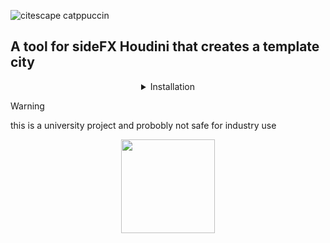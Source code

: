 
![citescape catppuccin](https://github.com/JoeHarper-tech/VFX-6102-citybuilder/blob/main/pictures/cat_evening-sky.png?raw=true)
## A tool for sideFX Houdini that creates a template city


<details align="center">
 <summary>Installation</summary>

 <p>
  
 &nbsp; 
 ### Step one
 <img src="https://github.com/kuisux/VFX-6102-citybuilder/blob/main/pictures/installation/tut01.png?raw=true" width="500">\
 right click in the toolbar and click new tool <br>
 &nbsp; 
 ## 
 </p>

 <p>
  
 ### Step two
 <img src="https://github.com/kuisux/VFX-6102-citybuilder/blob/main/pictures/installation/step02.png?raw=true" width="500">\
 Fill in the Name and Label of the tool, add an icon aswell if you want :D <br>
 &nbsp; 
 ##
 
 </p>

<p>
 
### Step three
<img src="https://github.com/kuisux/VFX-6102-citybuilder/blob/main/pictures/installation/step03.png?raw=true" width="500">\
Press the script tab, then paste the script into the box <br>
&nbsp; 
##

</p>

<p>
 
### Step four
<img src="https://github.com/kuisux/VFX-6102-citybuilder/blob/main/pictures/installation/step04.png?raw=true" width="500">\
Press the accpet button <br>
&nbsp; 
##

</p>

</details>


> [!WARNING]
> this is a university project and probobly not safe for industry use

 <p align="center">
<img src="https://github.com/kuisux/VFX-6102-citybuilder/blob/main/pictures/KuiLogo.png?raw=true" width="150">
 </p>
